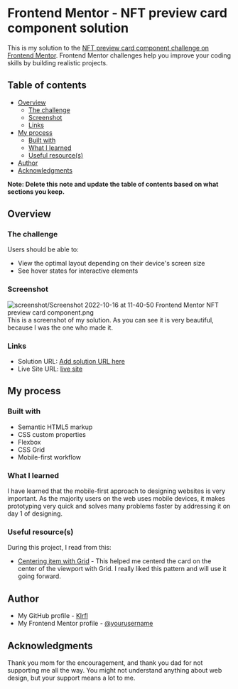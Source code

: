 # Frontend Mentor - NFT preview card component solution

This is my solution to the [NFT preview card component challenge on Frontend Mentor](https://www.frontendmentor.io/challenges/nft-preview-card-component-SbdUL_w0U). Frontend Mentor challenges help you improve your coding skills by building realistic projects. 

## Table of contents

- [Overview](#overview)
  - [The challenge](#the-challenge)
  - [Screenshot](#screenshot)
  - [Links](#links)
- [My process](#my-process)
  - [Built with](#built-with)
  - [What I learned](#what-i-learned)
  - [Useful resource(s)](#useful-resource(s))
- [Author](#author)
- [Acknowledgments](#acknowledgments)

**Note: Delete this note and update the table of contents based on what sections you keep.**

## Overview

### The challenge

Users should be able to:

- View the optimal layout depending on their device's screen size
- See hover states for interactive elements

### Screenshot

![screenshot/Screenshot 2022-10-16 at 11-40-50 Frontend Mentor NFT preview card component.png](./screenshot.jpg)
This is a screenshot of my solution. As you can see it is very beautiful, because I was the one who made it. 

### Links

- Solution URL: [Add solution URL here](https://your-solution-url.com)
- Live Site URL: [live site](https://klrfl.github.io/nft-preview-card/)

## My process

### Built with

- Semantic HTML5 markup
- CSS custom properties
- Flexbox
- CSS Grid
- Mobile-first workflow

### What I learned

I have learned that the mobile-first approach to designing websites is very important. As the majority users on the web uses mobile devices, it makes prototyping very quick and solves many problems faster by addressing it on day 1 of designing.  

### Useful resource(s)

During this project, I read from this: 
- [Centering item with Grid](https://www.sitepoint.com/css-grid-center-element/) - This helped me centerd the card on the center of the viewport with Grid. I really liked this pattern and will use it going forward.

## Author

- My GitHub profile - [Klrfl](https://www.github.com/Klrfl)
- My Frontend Mentor profile - [@yourusername](https://www.frontendmentor.io/profile/Klrfl)

## Acknowledgments

Thank you mom for the encouragement, and thank you dad for not supporting me all the way. You might not understand anything about web design, but your support means a lot to me.